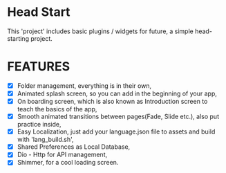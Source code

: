 # Head Start #
This 'project' includes basic plugins / widgets for future, a simple head-starting project.

# FEATURES #
- [x] Folder management, everything is in their own,
- [x] Animated splash screen, so you can add in the beginning of your app,
- [x] On boarding screen, which is also known as Introduction screen to teach the basics of the app,
- [x] Smooth animated transitions between pages(Fade, Slide etc.), also put practice inside,
- [x] Easy Localization, just add your language.json file to assets and build with 'lang_build.sh',
- [x] Shared Preferences as Local Database,
- [x] Dio - Http for API management,
- [x] Shimmer, for a cool loading screen. 
